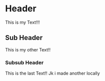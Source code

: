 # Header

This is my Text!!!

## Sub Header

This is my other Text!!

### Subsub Header

This is the last Text!!
Jk i made another locally